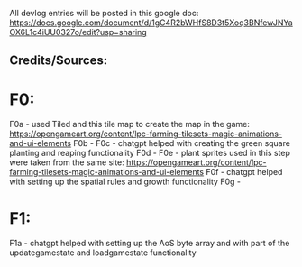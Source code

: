 All devlog entries will be posted in this google doc: https://docs.google.com/document/d/1gC4R2bWHfS8D3t5Xoq3BNfewJNYaOX6L1c4iUU0327o/edit?usp=sharing

## Credits/Sources:

# F0:

F0a - used Tiled and this tile map to create the map in the game: https://opengameart.org/content/lpc-farming-tilesets-magic-animations-and-ui-elements
F0b -
F0c - chatgpt helped with creating the green square planting and reaping functionality
F0d - 
F0e - plant sprites used in this step were taken from the same site: https://opengameart.org/content/lpc-farming-tilesets-magic-animations-and-ui-elements
F0f - chatgpt helped with setting up the spatial rules and growth functionality
F0g - 

# F1:

F1a - chatgpt helped with setting up the AoS byte array and with part of the updategamestate and loadgamestate functionality